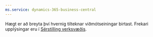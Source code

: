 ```yaml
---
ms.service: dynamics-365-business-central
---
```

Hægt er að breyta því hvernig tilteknar viðmótseiningar birtast. Frekari upplýsingar eru í [Sérstilling verksvæðis](../ui-personalization-user.md).
